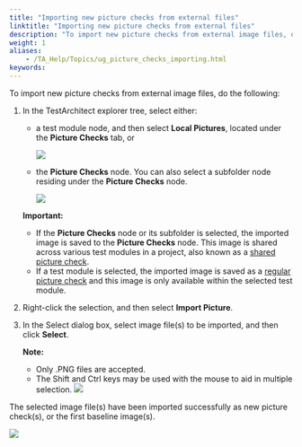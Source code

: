 ```yaml
--- 
title: "Importing new picture checks from external files"
linktitle: "Importing new picture checks from external files"
description: "To import new picture checks from external image files, do the following: In the TestArchitect explorer tree , select either: a test module node, and then select Local Pictures , located under the ..."
weight: 1
aliases: 
    - /TA_Help/Topics/ug_picture_checks_importing.html
keywords: 
---
```


To import new picture checks from external image files, do the following:

1.  In the TestArchitect explorer tree, select either:

    -   a test module node, and then select **Local Pictures**, located under the **Picture Checks** tab, or

        ![](/images/TA_Help/Images/import_regular_picture_checks.png)

    -   the **Picture Checks** node. You can also select a subfolder node residing under the **Picture Checks** node.

        ![](/images/TA_Help/Images/import_shared_picture_checks.png)

    **Important:**

    -   If the **Picture Checks** node or its subfolder is selected, the imported image is saved to the **Picture Checks** node. This image is shared across various test modules in a project, also known as a [shared picture check](/TA_Help/Topics/Projects_and_tests_picture_check.html#li_Regular_picture_check).
    -   If a test module is selected, the imported image is saved as a [regular picture check](/TA_Help/Topics/Projects_and_tests_picture_check.html#li_Regular_picture_check) and this image is only available within the selected test module.
2.  Right-click the selection, and then select **Import Picture**.

3.  In the Select dialog box, select image file\(s\) to be imported, and then click **Select**.

    **Note:**

    -   Only .PNG files are accepted.
    -   The Shift and Ctrl keys may be used with the mouse to aid in multiple selection.
    ![](/images/TA_Help/Images/import_baseline_images_select_dlg.png)


The selected image file\(s\) have been imported successfully as new picture check\(s\), or the first baseline image\(s\).

![](/images/TA_Help/Images/import_picture_check_result.png)


